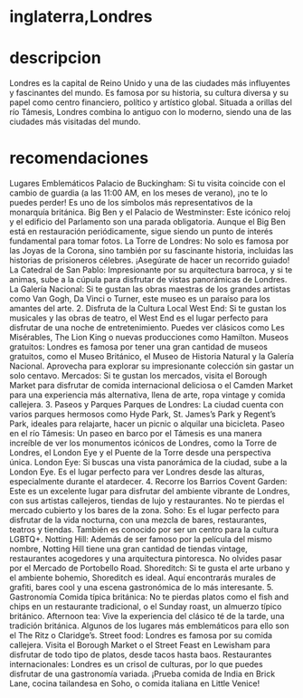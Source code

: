 # inglaterra,Londres

# descripcion
Londres es la capital de Reino Unido y una de las ciudades más influyentes y fascinantes del mundo. Es famosa por su historia, su cultura diversa y su papel como centro financiero, político y artístico global. Situada a orillas del río Támesis, Londres combina lo antiguo con lo moderno, siendo una de las ciudades más visitadas del mundo. 

# recomendaciones
Lugares Emblemáticos
Palacio de Buckingham: Si tu visita coincide con el cambio de guardia (a las 11:00 AM, en los meses de verano), ¡no te lo puedes perder! Es uno de los símbolos más representativos de la monarquía británica.
Big Ben y el Palacio de Westminster: Este icónico reloj y el edificio del Parlamento son una parada obligatoria. Aunque el Big Ben está en restauración periódicamente, sigue siendo un punto de interés fundamental para tomar fotos.
La Torre de Londres: No solo es famosa por las Joyas de la Corona, sino también por su fascinante historia, incluidas las historias de prisioneros célebres. ¡Asegúrate de hacer un recorrido guiado!
La Catedral de San Pablo: Impresionante por su arquitectura barroca, y si te animas, sube a la cúpula para disfrutar de vistas panorámicas de Londres.
La Galería Nacional: Si te gustan las obras maestras de los grandes artistas como Van Gogh, Da Vinci o Turner, este museo es un paraíso para los amantes del arte.
2. Disfruta de la Cultura Local
West End: Si te gustan los musicales y las obras de teatro, el West End es el lugar perfecto para disfrutar de una noche de entretenimiento. Puedes ver clásicos como Les Misérables, The Lion King o nuevas producciones como Hamilton.
Museos gratuitos: Londres es famosa por tener una gran cantidad de museos gratuitos, como el Museo Británico, el Museo de Historia Natural y la Galería Nacional. Aprovecha para explorar su impresionante colección sin gastar un solo centavo.
Mercados: Si te gustan los mercados, visita el Borough Market para disfrutar de comida internacional deliciosa o el Camden Market para una experiencia más alternativa, llena de arte, ropa vintage y comida callejera.
3. Paseos y Parques
Parques de Londres: La ciudad cuenta con varios parques hermosos como Hyde Park, St. James’s Park y Regent’s Park, ideales para relajarte, hacer un picnic o alquilar una bicicleta.
Paseo en el río Támesis: Un paseo en barco por el Támesis es una manera increíble de ver los monumentos icónicos de Londres, como la Torre de Londres, el London Eye y el Puente de la Torre desde una perspectiva única.
London Eye: Si buscas una vista panorámica de la ciudad, sube a la London Eye. Es el lugar perfecto para ver Londres desde las alturas, especialmente durante el atardecer.
4. Recorre los Barrios
Covent Garden: Este es un excelente lugar para disfrutar del ambiente vibrante de Londres, con sus artistas callejeros, tiendas de lujo y restaurantes. No te pierdas el mercado cubierto y los bares de la zona.
Soho: Es el lugar perfecto para disfrutar de la vida nocturna, con una mezcla de bares, restaurantes, teatros y tiendas. También es conocido por ser un centro para la cultura LGBTQ+.
Notting Hill: Además de ser famoso por la película del mismo nombre, Notting Hill tiene una gran cantidad de tiendas vintage, restaurantes acogedores y una arquitectura pintoresca. No olvides pasar por el Mercado de Portobello Road.
Shoreditch: Si te gusta el arte urbano y el ambiente bohemio, Shoreditch es ideal. Aquí encontrarás murales de grafiti, bares cool y una escena gastronómica de lo más interesante.
5. Gastronomía
Comida típica británica: No te pierdas platos como el fish and chips en un restaurante tradicional, o el Sunday roast, un almuerzo típico británico.
Afternoon tea: Vive la experiencia del clásico té de la tarde, una tradición británica. Algunos de los lugares más emblemáticos para ello son el The Ritz o Claridge’s.
Street food: Londres es famosa por su comida callejera. Visita el Borough Market o el Street Feast en Lewisham para disfrutar de todo tipo de platos, desde tacos hasta baos.
Restaurantes internacionales: Londres es un crisol de culturas, por lo que puedes disfrutar de una gastronomía variada. ¡Prueba comida de India en Brick Lane, cocina tailandesa en Soho, o comida italiana en Little Venice!

